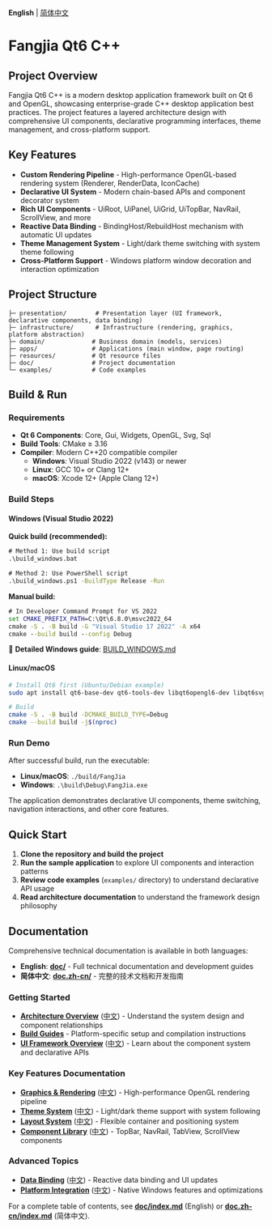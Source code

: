 **English** | [简体中文](doc.zh-cn/README.md)

# Fangjia Qt6 C++

## Project Overview

Fangjia Qt6 C++ is a modern desktop application framework built on Qt 6 and OpenGL, showcasing enterprise-grade C++ desktop application best practices. The project features a layered architecture design with comprehensive UI components, declarative programming interfaces, theme management, and cross-platform support.

## Key Features

- **Custom Rendering Pipeline** - High-performance OpenGL-based rendering system (Renderer, RenderData, IconCache)
- **Declarative UI System** - Modern chain-based APIs and component decorator system
- **Rich UI Components** - UiRoot, UiPanel, UiGrid, UiTopBar, NavRail, ScrollView, and more
- **Reactive Data Binding** - BindingHost/RebuildHost mechanism with automatic UI updates
- **Theme Management System** - Light/dark theme switching with system theme following
- **Cross-Platform Support** - Windows platform window decoration and interaction optimization

## Project Structure

```
├─ presentation/        # Presentation layer (UI framework, declarative components, data binding)
├─ infrastructure/      # Infrastructure (rendering, graphics, platform abstraction)
├─ domain/             # Business domain (models, services)
├─ apps/               # Applications (main window, page routing)
├─ resources/          # Qt resource files
├─ doc/                # Project documentation
└─ examples/           # Code examples
```

## Build & Run

### Requirements

- **Qt 6 Components**: Core, Gui, Widgets, OpenGL, Svg, Sql
- **Build Tools**: CMake ≥ 3.16
- **Compiler**: Modern C++20 compatible compiler
  - **Windows**: Visual Studio 2022 (v143) or newer
  - **Linux**: GCC 10+ or Clang 12+
  - **macOS**: Xcode 12+ (Apple Clang 12+)

### Build Steps

#### Windows (Visual Studio 2022)

**Quick build (recommended):**
```cmd
# Method 1: Use build script
.\build_windows.bat

# Method 2: Use PowerShell script  
.\build_windows.ps1 -BuildType Release -Run
```

**Manual build:**
```cmd
# In Developer Command Prompt for VS 2022
set CMAKE_PREFIX_PATH=C:\Qt\6.8.0\msvc2022_64
cmake -S . -B build -G "Visual Studio 17 2022" -A x64
cmake --build build --config Debug
```

📖 **Detailed Windows guide**: [BUILD_WINDOWS.md](BUILD_WINDOWS.md)

#### Linux/macOS
```bash
# Install Qt6 first (Ubuntu/Debian example)
sudo apt install qt6-base-dev qt6-tools-dev libqt6opengl6-dev libqt6svg6-dev

# Build
cmake -S . -B build -DCMAKE_BUILD_TYPE=Debug
cmake --build build -j$(nproc)
```

### Run Demo

After successful build, run the executable:
- **Linux/macOS**: `./build/FangJia`
- **Windows**: `.\build\Debug\FangJia.exe`

The application demonstrates declarative UI components, theme switching, navigation interactions, and other core features.

## Quick Start

1. **Clone the repository and build the project**
2. **Run the sample application** to explore UI components and interaction patterns
3. **Review code examples** (`examples/` directory) to understand declarative API usage
4. **Read architecture documentation** to understand the framework design philosophy

## Documentation

Comprehensive technical documentation is available in both languages:

- **English**: **[doc/](doc/index.md)** - Full technical documentation and development guides
- **简体中文**: **[doc.zh-cn/](doc.zh-cn/index.md)** - 完整的技术文档和开发指南

### Getting Started
- **[Architecture Overview](doc/architecture/overview.md)** ([中文](doc.zh-cn/architecture/overview.md)) - Understand the system design and component relationships
- **[Build Guides](doc/build/)** - Platform-specific setup and compilation instructions  
- **[UI Framework Overview](doc/presentation/ui-framework/overview.md)** ([中文](doc.zh-cn/presentation/ui-framework/overview.md)) - Learn about the component system and declarative APIs

### Key Features Documentation
- **[Graphics & Rendering](doc/infrastructure/gfx.md)** ([中文](doc.zh-cn/infrastructure/gfx.md)) - High-performance OpenGL rendering pipeline
- **[Theme System](doc/presentation/ui-framework/theme-and-rendering.md)** ([中文](doc.zh-cn/presentation/ui-framework/theme-and-rendering.md)) - Light/dark theme support with system following
- **[Layout System](doc/presentation/ui-framework/layouts.md)** ([中文](doc.zh-cn/presentation/ui-framework/layouts.md)) - Flexible container and positioning system
- **[Component Library](doc/presentation/components/)** ([中文](doc.zh-cn/presentation/components/)) - TopBar, NavRail, TabView, ScrollView components

### Advanced Topics
- **[Data Binding](doc/presentation/binding.md)** ([中文](doc.zh-cn/presentation/binding.md)) - Reactive data binding and UI updates
- **[Platform Integration](doc/infrastructure/platform-windows.md)** ([中文](doc.zh-cn/infrastructure/platform-windows.md)) - Native Windows features and optimizations

For a complete table of contents, see **[doc/index.md](doc/index.md)** (English) or **[doc.zh-cn/index.md](doc.zh-cn/index.md)** (简体中文).